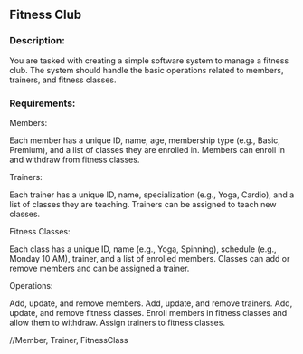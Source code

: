 ## Fitness Club

### Description:
You are tasked with creating a simple software system to manage a fitness club. The system should handle the basic operations related to members, trainers, and fitness classes.

### Requirements:
Members:

Each member has a unique ID, name, age, membership type (e.g., Basic, Premium), and a list of classes they are enrolled in.
Members can enroll in and withdraw from fitness classes.

Trainers:

Each trainer has a unique ID, name, specialization (e.g., Yoga, Cardio), and a list of classes they are teaching.
Trainers can be assigned to teach new classes.

Fitness Classes:

Each class has a unique ID, name (e.g., Yoga, Spinning), schedule (e.g., Monday 10 AM), trainer, and a list of enrolled members.
Classes can add or remove members and can be assigned a trainer.

Operations:

Add, update, and remove members.
Add, update, and remove trainers.
Add, update, and remove fitness classes.
Enroll members in fitness classes and allow them to withdraw.
Assign trainers to fitness classes.

//Member, Trainer, FitnessClass